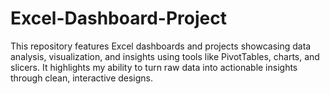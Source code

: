 # Excel-Dashboard-Project
This repository features Excel dashboards and projects showcasing data analysis, visualization, and insights using tools like PivotTables, charts, and slicers. It highlights my ability to turn raw data into actionable insights through clean, interactive designs.
